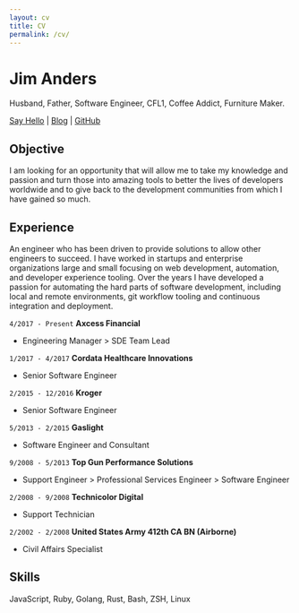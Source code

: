 ```yaml
---
layout: cv
title: CV
permalink: /cv/
---
```

# Jim Anders
Husband, Father, Software Engineer, CFL1, Coffee Addict, Furniture Maker.

<div id="webaddress">
<a href="mailto:jim@janders223.com?subject=Hello" target="_blank">Say Hello</a>
| <a href="https://janders223.com" target="_blank">Blog</a>
| <a href="https://github.com/janders223" target="_blank">GitHub</a>
</div>

## Objective

I am looking for an opportunity that will allow me to take my knowledge and passion and turn those into amazing tools to better the lives of developers worldwide and to give back to the development communities from which I have gained so much.


## Experience

An engineer who has been driven to provide solutions to allow other engineers to succeed. I have worked in startups and enterprise organizations large and small focusing on web development, automation, and developer experience tooling. Over the years I have developed a passion for automating the hard parts of software development, including local and remote environments, git workflow tooling and continuous integration and deployment.

`4/2017 - Present`
__Axcess Financial__
- Engineering Manager > SDE Team Lead

`1/2017 - 4/2017`
__Cordata Healthcare Innovations__
- Senior Software Engineer

`2/2015 - 12/2016`
__Kroger__
- Senior Software Engineer

`5/2013 - 2/2015`
__Gaslight__
- Software Engineer and Consultant

`9/2008 - 5/2013`
__Top Gun Performance Solutions__
- Support Engineer > Professional Services Engineer > Software Engineer

`2/2008 - 9/2008`
__Technicolor Digital__
- Support Technician

`2/2002 - 2/2008`
__United States Army 412th CA BN (Airborne)__
- Civil Affairs Specialist

## Skills

JavaScript, Ruby, Golang, Rust, Bash, ZSH, Linux

